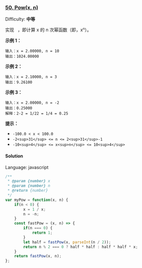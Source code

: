 ### [50\. Pow(x, n)](https://leetcode-cn.com/problems/powx-n/)

Difficulty: **中等**

实现   ，即计算 x 的 n 次幂函数（即，x<sup><span style="font-size: 10.8333px; display: inline;">n</span></sup>）。

**示例 1：**

```
输入：x = 2.00000, n = 10
输出：1024.00000
```

**示例 2：**

```
输入：x = 2.10000, n = 3
输出：9.26100
```

**示例 3：**

```
输入：x = 2.00000, n = -2
输出：0.25000
解释：2-2 = 1/22 = 1/4 = 0.25
```

**提示：**

- `-100.0 < x < 100.0`
- `-2<sup>31</sup> <= n <= 2<sup>31</sup>-1`
- `-10<sup>4</sup> <= x<sup>n</sup> <= 10<sup>4</sup>`

#### Solution

Language: javascript

```javascript
​/**
 * @param {number} x
 * @param {number} n
 * @return {number}
 */
var myPow = function(x, n) {
    if(n < 0) {
        x = 1 / x;
        n = -n;
    }
    const fastPow = (x, n) => {
        if(n === 0) {
            return 1;
        }
        let half = fastPow(x, parseInt(n / 2));
        return n % 2 === 0 ? half * half : half * half * x;
    }
    return fastPow(x, n);
};
```
